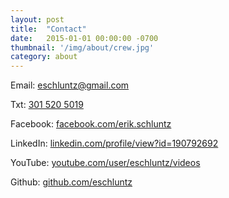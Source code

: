 ```yaml
---
layout: post
title:  "Contact"
date:   2015-01-01 00:00:00 -0700
thumbnail: '/img/about/crew.jpg'
category: about
---
```

Email: <a href="mailto:eschluntz@gmail.com">eschluntz@gmail.com</a><br>

Txt: <a href="tel:301-520-5019">301 520 5019</a><br>

Facebook: <a href="http://www.facebook.com/erik.schluntz">facebook.com/erik.schluntz</a> <br>

LinkedIn: <a href="http://www.linkedin.com/profile/view?id=190792692">linkedin.com/profile/view?id=190792692</a><br>

YouTube: <a href="https://www.youtube.com/user/eschluntz/videos">youtube.com/user/eschluntz/videos</a><br>

Github: <a href="http://www.github.com/eschluntz">github.com/eschluntz</a> <br>
